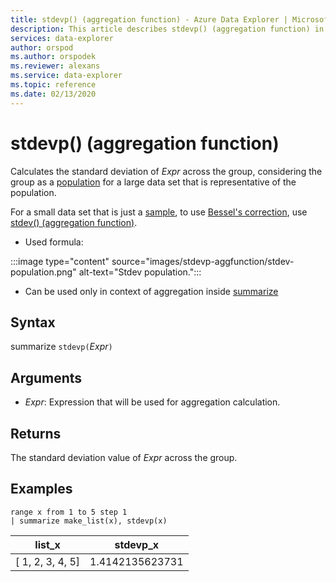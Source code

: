 ```yaml
---
title: stdevp() (aggregation function) - Azure Data Explorer | Microsoft Docs
description: This article describes stdevp() (aggregation function) in Azure Data Explorer.
services: data-explorer
author: orspod
ms.author: orspodek
ms.reviewer: alexans
ms.service: data-explorer
ms.topic: reference
ms.date: 02/13/2020
---
```

# stdevp() (aggregation function)

Calculates the standard deviation of *Expr* across the group, considering the group as a [population](https://en.wikipedia.org/wiki/Statistical_population) for a large data set that is representative of the population. 

For a small data set that is just a [sample](https://en.wikipedia.org/wiki/Sample_%28statistics%29), to use [Bessel's correction](https://en.wikipedia.org/wiki/Bessel's_correction), use [stdev() (aggregation function)](stdev-aggfunction.md). 


* Used formula:

:::image type="content" source="images/stdevp-aggfunction/stdev-population.png" alt-text="Stdev population.":::

* Can be used only in context of aggregation inside [summarize](summarizeoperator.md)

## Syntax

summarize `stdevp(`*Expr*`)`

## Arguments

* *Expr*: Expression that will be used for aggregation calculation. 

## Returns

The standard deviation value of *Expr* across the group.
 
## Examples

```kusto
range x from 1 to 5 step 1
| summarize make_list(x), stdevp(x)

```

|list_x|stdevp_x|
|---|---|
|[ 1, 2, 3, 4, 5]|1.4142135623731|
